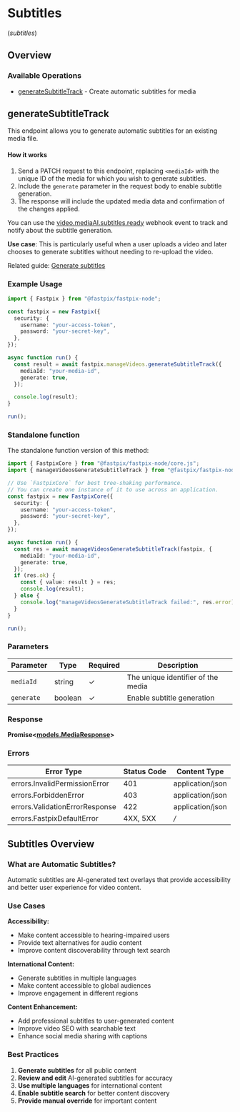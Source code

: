 # Subtitles
(*subtitles*)

## Overview

### Available Operations

* [generateSubtitleTrack](#generatesubtitletrack) - Create automatic subtitles for media

## generateSubtitleTrack

This endpoint allows you to generate automatic subtitles for an existing media file.

#### How it works
1. Send a PATCH request to this endpoint, replacing `<mediaId>` with the unique ID of the media for which you wish to generate subtitles.
2. Include the `generate` parameter in the request body to enable subtitle generation.
3. The response will include the updated media data and confirmation of the changes applied.

You can use the <a href="https://docs.fastpix.io/docs/ai-events#videomediaaisubtitlesready">video.mediaAI.subtitles.ready</a> webhook event to track and notify about the subtitle generation.

**Use case**: This is particularly useful when a user uploads a video and later chooses to generate subtitles without needing to re-upload the video.

Related guide: <a href="https://docs.fastpix.io/docs/generate-subtitles">Generate subtitles</a>

### Example Usage

```typescript
import { Fastpix } from "@fastpix/fastpix-node";

const fastpix = new Fastpix({
  security: {
    username: "your-access-token",
    password: "your-secret-key",
  },
});

async function run() {
  const result = await fastpix.manageVideos.generateSubtitleTrack({
    mediaId: "your-media-id",
    generate: true,
  });

  console.log(result);
}

run();
```

### Standalone function

The standalone function version of this method:

```typescript
import { FastpixCore } from "@fastpix/fastpix-node/core.js";
import { manageVideosGenerateSubtitleTrack } from "@fastpix/fastpix-node/funcs/manageVideosGenerateSubtitleTrack.js";

// Use `FastpixCore` for best tree-shaking performance.
// You can create one instance of it to use across an application.
const fastpix = new FastpixCore({
  security: {
    username: "your-access-token",
    password: "your-secret-key",
  },
});

async function run() {
  const res = await manageVideosGenerateSubtitleTrack(fastpix, {
    mediaId: "your-media-id",
    generate: true,
  });
  if (res.ok) {
    const { value: result } = res;
    console.log(result);
  } else {
    console.log("manageVideosGenerateSubtitleTrack failed:", res.error);
  }
}

run();
```

### Parameters

| Parameter | Type | Required | Description |
|-----------|------|----------|-------------|
| `mediaId` | string | ✓ | The unique identifier of the media |
| `generate` | boolean | ✓ | Enable subtitle generation |

### Response

**Promise<[models.MediaResponse](../../models/mediaresponse.md)>**

### Errors

| Error Type | Status Code | Content Type |
|-------------|-------------|--------------|
| errors.InvalidPermissionError | 401 | application/json |
| errors.ForbiddenError | 403 | application/json |
| errors.ValidationErrorResponse | 422 | application/json |
| errors.FastpixDefaultError | 4XX, 5XX | */* |

## Subtitles Overview

### What are Automatic Subtitles?

Automatic subtitles are AI-generated text overlays that provide accessibility and better user experience for video content.

### Use Cases

**Accessibility:**
- Make content accessible to hearing-impaired users
- Provide text alternatives for audio content
- Improve content discoverability through text search

**International Content:**
- Generate subtitles in multiple languages
- Make content accessible to global audiences
- Improve engagement in different regions

**Content Enhancement:**
- Add professional subtitles to user-generated content
- Improve video SEO with searchable text
- Enhance social media sharing with captions

### Best Practices

1. **Generate subtitles** for all public content
2. **Review and edit** AI-generated subtitles for accuracy
3. **Use multiple languages** for international content
4. **Enable subtitle search** for better content discovery
5. **Provide manual override** for important content
